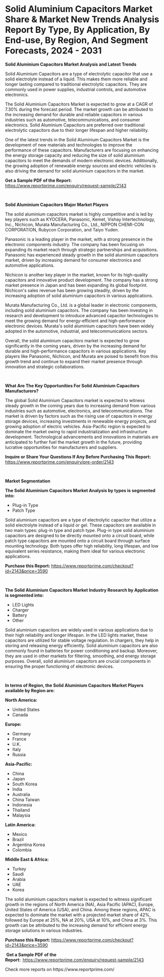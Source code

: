 <p><h1>Solid Aluminium Capacitors Market Share & Market New Trends Analysis Report By Type, By Application, By End-use, By Region, And Segment Forecasts, 2024 - 2031</h1></p><p><strong>Solid Aluminium Capacitors Market Analysis and Latest Trends</strong></p>
<p><p>Solid Aluminium Capacitors are a type of electrolytic capacitor that use a solid electrolyte instead of a liquid. This makes them more reliable and longer lasting compared to traditional electrolytic capacitors. They are commonly used in power supplies, industrial controls, and automotive electronics.</p><p>The Solid Aluminium Capacitors Market is expected to grow at a CAGR of 7.30% during the forecast period. The market growth can be attributed to the increasing demand for durable and reliable capacitors in various industries such as automotive, telecommunications, and consumer electronics. Solid Aluminium Capacitors are preferred over traditional electrolytic capacitors due to their longer lifespan and higher reliability.</p><p>One of the latest trends in the Solid Aluminium Capacitors Market is the development of new materials and technologies to improve the performance of these capacitors. Manufacturers are focusing on enhancing the energy storage capacity and reducing the size of solid aluminium capacitors to meet the demands of modern electronic devices. Additionally, the growing adoption of renewable energy sources and electric vehicles is also driving the demand for solid aluminium capacitors in the market.</p></p>
<p><strong>Get a Sample PDF of the Report:&nbsp;</strong> <a href="https://www.reportprime.com/enquiry/request-sample/2143">https://www.reportprime.com/enquiry/request-sample/2143</a></p>
<p>&nbsp;</p>
<p><strong>Solid Aluminium Capacitors Major Market Players</strong></p>
<p><p>The solid aluminium capacitors market is highly competitive and is led by key players such as KYOCERA, Panasonic, Kemet, Vishay Intertechnology, Inc., Nichicon, Murata Manufacturing Co., Ltd., NIPPON CHEMI-CON CORPORATION, Rubycon Corporation, and Taiyo Yuden. </p><p>Panasonic is a leading player in the market, with a strong presence in the electronic components industry. The company has been focusing on expanding its market reach through strategic partnerships and acquisitions. Panasonic has experienced steady growth in the solid aluminium capacitors market, driven by increasing demand for consumer electronics and automotive applications. </p><p>Nichicon is another key player in the market, known for its high-quality capacitors and innovative product development. The company has a strong market presence in Japan and has been expanding its global footprint. Nichicon's sales revenue has been growing steadily, driven by the increasing adoption of solid aluminium capacitors in various applications.</p><p>Murata Manufacturing Co., Ltd. is a global leader in electronic components, including solid aluminium capacitors. The company has been investing in research and development to introduce advanced capacitor technologies to meet the growing demand for energy-efficient and high-performance electronic devices. Murata's solid aluminium capacitors have been widely adopted in the automotive, industrial, and telecommunications sectors.</p><p>Overall, the solid aluminium capacitors market is expected to grow significantly in the coming years, driven by the increasing demand for durable and high-performance capacitors in various applications. Key players like Panasonic, Nichicon, and Murata are poised to benefit from this growth trend and continue to expand their market presence through innovation and strategic collaborations.</p></p>
<p>&nbsp;</p>
<p><strong>What Are The Key Opportunities For Solid Aluminium Capacitors Manufacturers?</strong></p>
<p><p>The global Solid Aluminium Capacitors market is expected to witness steady growth in the coming years due to increasing demand from various industries such as automotive, electronics, and telecommunications. The market is driven by factors such as the rising use of capacitors in energy storage devices, increasing investments in renewable energy projects, and growing adoption of electric vehicles. Asia-Pacific region is expected to dominate the market owing to rapid industrialization and infrastructure development. Technological advancements and innovations in materials are anticipated to further fuel the market growth in the future, providing lucrative opportunities for manufacturers and suppliers.</p></p>
<p><strong>Inquire or Share Your Questions If Any Before Purchasing This Report:</strong> <a href="https://www.reportprime.com/enquiry/pre-order/2143">https://www.reportprime.com/enquiry/pre-order/2143</a></p>
<p>&nbsp;</p>
<p><strong>Market Segmentation</strong></p>
<p><strong>The Solid Aluminium Capacitors Market Analysis by types is segmented into:</strong></p>
<p><ul><li>Plug-in Type</li><li>Patch Type</li></ul></p>
<p><p>Solid aluminium capacitors are a type of electrolytic capacitor that utilize a solid electrolyte instead of a liquid or gel. These capacitors are available in two main types: plug-in type and patch type. Plug-in type solid aluminium capacitors are designed to be directly mounted onto a circuit board, while patch type capacitors are mounted onto a circuit board through surface mounting technology. Both types offer high reliability, long lifespan, and low equivalent series resistance, making them ideal for various electronic applications.</p></p>
<p><strong>Purchase this Report:&nbsp;</strong><a href="https://www.reportprime.com/checkout?id=2143&price=3590">https://www.reportprime.com/checkout?id=2143&price=3590</a></p>
<p>&nbsp;</p>
<p><strong>The Solid Aluminium Capacitors Market Industry Research by Application is segmented into:</strong></p>
<p><ul><li>LED Lights</li><li>Charger</li><li>Battery</li><li>Other</li></ul></p>
<p><p>Solid aluminium capacitors are widely used in various applications due to their high reliability and longer lifespan. In the LED lights market, these capacitors are utilized for stable voltage regulation. In chargers, they help in storing and releasing energy efficiently. Solid aluminium capacitors are also commonly found in batteries for power conditioning and backup. Moreover, they are used in other markets for filtering, smoothing, and energy storage purposes. Overall, solid aluminium capacitors are crucial components in ensuring the proper functioning of electronic devices.</p></p>
<p>&nbsp;</p>
<p><strong>In terms of Region, the Solid Aluminium Capacitors Market Players available by Region are:</strong></p>
<p>
    <p> <strong> North America: </strong>
        <ul>
            <li>United States</li>
            <li>Canada</li>
        </ul>
        </p> 
    <p> <strong> Europe: </strong>
        <ul>
            <li>Germany</li>
            <li>France</li>
            <li>U.K.</li>
            <li>Italy</li>
            <li>Russia</li>
        </ul>
        </p> 
    <p> <strong> Asia-Pacific: </strong>
        <ul>
            <li>China</li>
            <li>Japan</li>
            <li>South Korea</li>
            <li>India</li>
            <li>Australia</li>
            <li>China Taiwan</li>
            <li>Indonesia</li>
            <li>Thailand</li>
            <li>Malaysia</li>
        </ul>
        </p> 
    <p> <strong> Latin America: </strong>
        <ul>
            <li>Mexico</li>
            <li>Brazil</li>
            <li>Argentina Korea</li>
            <li>Colombia</li>
        </ul>
        </p> 
    <p> <strong> Middle East & Africa: </strong>
        <ul>
            <li>Turkey</li>
            <li>Saudi</li>
            <li>Arabia</li>
            <li>UAE</li>
            <li>Korea</li>
        </ul>
    </p>
    </p>
<p><p>The solid aluminium capacitors market is expected to witness significant growth in the regions of North America (NA), Asia Pacific (APAC), Europe, United States of America (USA), and China. Among these regions, APAC is expected to dominate the market with a projected market share of 42%, followed by Europe at 25%, NA at 20%, USA at 10%, and China at 3%. This growth can be attributed to the increasing demand for efficient energy storage solutions in various industries.</p></p>
<p><strong>Purchase this Report: </strong><a href="https://www.reportprime.com/checkout?id=2143&price=3590">https://www.reportprime.com/checkout?id=2143&price=3590</a></p>
<p>&nbsp;<strong>Get a Sample PDF of the Report:&nbsp;&nbsp;</strong><a href="https://www.reportprime.com/enquiry/request-sample/2143">https://www.reportprime.com/enquiry/request-sample/2143</a></p>
<p><strong></strong></p>
<p>Check more reports on https://www.reportprime.com/</p>